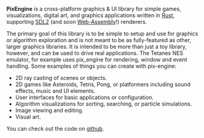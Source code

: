 **PixEngine** is a cross-platform graphics & UI library for simple games,
visualizations, digital art, and graphics applications written in [Rust][],
supporting [SDL2][] (and soon [Web-Assembly][]!) renderers.

The primary goal of this library is to be simple to setup and use for graphics
or algorithm exploration and is not meant to be as fully-featured as other,
larger graphics libraries. It is intended to be more than just a toy library,
however, and can be used to drive real applications. The Tetanes NES emulator,
for example uses pix_engine for rendering, window and event handling. Some
examples of things you can create with pix-engine:

- 2D ray casting of scenes or objects.
- 2D games like Asteroids, Tetris, Pong, or
platformers including sound effects, music and UI elements.
- User interfaces for basic applications or configuration.
- Algorithm visualizations for sorting, searching, or particle simulations.
- Image viewing and editing.
- Visual art.

You can check out the code on [github][].

[Rust]: https://www.rust-lang.org/tools/install
[SDL2]: https://www.libsdl.org/
[Web-Assembly]: https://www.rust-lang.org/what/wasm
[github]: https://github.com/lukexor/pix-engine
